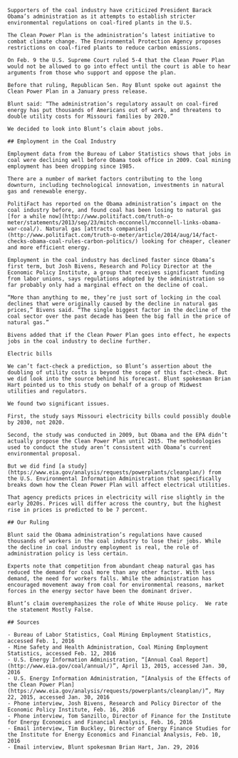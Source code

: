     Supporters of the coal industry have criticized President Barack Obama’s administration as it attempts to establish stricter environmental regulations on coal-fired plants in the U.S.
     
    The Clean Power Plan is the administration’s latest initiative to combat climate change. The Environmental Protection Agency proposes restrictions on coal-fired plants to reduce carbon emissions.

    On Feb. 9 the U.S. Supreme Court ruled 5-4 that the Clean Power Plan would not be allowed to go into effect until the court is able to hear arguments from those who support and oppose the plan.

    Before that ruling, Republican Sen. Roy Blunt spoke out against the Clean Power Plan in a January press release.
     
    Blunt said: “The administration’s regulatory assault on coal-fired energy has put thousands of Americans out of work, and threatens to double utility costs for Missouri families by 2020.”

    We decided to look into Blunt’s claim about jobs.

    ## Employment in the Coal Industry

    Employment data from the Bureau of Labor Statistics shows that jobs in coal were declining well before Obama took office in 2009. Coal mining employment has been dropping since 1985.

    There are a number of market factors contributing to the long downturn, including technological innovation, investments in natural gas and renewable energy.

    PolitiFact has reported on the Obama administration’s impact on the coal industry before, and found coal has been losing to natural gas [for a while now](http://www.politifact.com/truth-o-meter/statements/2013/sep/23/mitch-mcconnell/mcconnell-links-obama-war-coal/). Natural gas [attracts companies](http://www.politifact.com/truth-o-meter/article/2014/aug/14/fact-checks-obama-coal-rules-carbon-politics/) looking for cheaper, cleaner and more efficient energy.

    Employment in the coal industry has declined faster since Obama’s first term, but Josh Bivens, Research and Policy Director at the Economic Policy Institute, a group that receives significant funding from labor unions, says regulations adopted by the administration so far probably only had a marginal effect on the decline of coal.

    “More than anything to me, they’re just sort of locking in the coal declines that were originally caused by the decline in natural gas prices,” Bivens said. “The single biggest factor in the decline of the coal sector over the past decade has been the big fall in the price of natural gas.”

    Bivens added that if the Clean Power Plan goes into effect, he expects jobs in the coal industry to decline further.

    Electric bills
     
    We can’t fact-check a prediction, so Blunt’s assertion about the doubling of utility costs is beyond the scope of this fact-check. But we did look into the source behind his forecast. Blunt spokesman Brian Hart pointed us to this study on behalf of a group of Midwest utilities and regulators.
     
    We found two significant issues. 

    First, the study says Missouri electricity bills could possibly double by 2030, not 2020.  

    Second, the study was conducted in 2009, but Obama and the EPA didn’t actually propose the Clean Power Plan until 2015. The methodologies used to conduct the study aren’t consistent with Obama’s current environmental proposal.
     
    But we did find [a study](https://www.eia.gov/analysis/requests/powerplants/cleanplan/) from the U.S. Environmental Information Administration that specifically breaks down how the Clean Power Plan will affect electrical utilities.
     
    That agency predicts prices in electricity will rise slightly in the early 2020s. Prices will differ across the country, but the highest rise in prices is predicted to be 7 percent.
     
    ## Our Ruling

    Blunt said the Obama administration’s regulations have caused thousands of workers in the coal industry to lose their jobs. While the decline in coal industry employment is real, the role of administration policy is less certain.

    Experts note that competition from abundant cheap natural gas has reduced the demand for coal more than any other factor. With less demand, the need for workers falls. While the administration has encouraged movement away from coal for environmental reasons, market forces in the energy sector have been the dominant driver.

    Blunt’s claim overemphasizes the role of White House policy.  We rate the statement Mostly False.

    ## Sources

    - Bureau of Labor Statistics, Coal Mining Employment Statistics, accessed Feb. 1, 2016
    - Mine Safety and Health Administration, Coal Mining Employment Statistics, accessed Feb. 12, 2016
    - U.S. Energy Information Administration, “[Annual Coal Report](http://www.eia.gov/coal/annual/)”, April 13, 2015, accessed Jan. 30, 2016
    - U.S. Energy Information Administration, “[Analysis of the Effects of the Clean Power Plan](https://www.eia.gov/analysis/requests/powerplants/cleanplan/)”, May 22, 2015, accessed Jan. 30, 2016
    - Phone interview, Josh Bivens, Research and Policy Director of the Economic Policy Institute, Feb. 16, 2016
    - Phone interview, Tom Sanzillo, Director of Finance for the Institute for Energy Economics and Financial Analysis, Feb. 16, 2016
    - Email interview, Tim Buckley, Director of Energy Finance Studies for the Institute for Energy Economics and Financial Analysis, Feb. 10, 2016
    - Email interview, Blunt spokesman Brian Hart, Jan. 29, 2016

